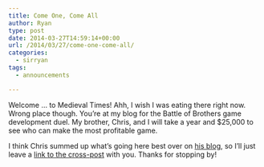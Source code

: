 ```yaml
---
title: Come One, Come All
author: Ryan
type: post
date: 2014-03-27T14:59:14+00:00
url: /2014/03/27/come-one-come-all/
categories:
  - sirryan
tags:
  - announcements

---
```

Welcome &#8230; to Medieval Times! Ahh, I wish I was eating there right now. Wrong place though. You&#8217;re at my blog for the Battle of Brothers game development duel. My brother, Chris, and I will take a year and $25,000 to see who can make the most profitable game.
<!--more-->

I think Chris summed up what&#8217;s going here best over on [his blog][1], so I&#8217;ll just leave a [link to the cross-post][2] with you. Thanks for stopping by!

 [1]: http://battleofbrothers.com/sirchris
 [2]: http://battleofbrothers.com/sirchris/welcome-to-the-site